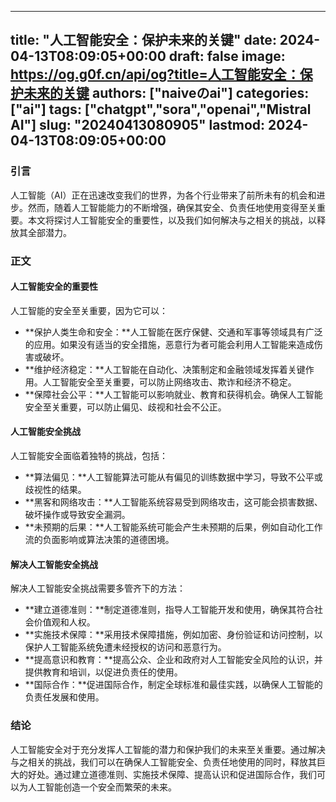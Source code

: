 
---
title: "人工智能安全：保护未来的关键"
date: 2024-04-13T08:09:05+00:00
draft: false
image: https://og.g0f.cn/api/og?title=人工智能安全：保护未来的关键
authors: ["naiveのai"]
categories: ["ai"]
tags: ["chatgpt","sora","openai","Mistral AI"]
slug: "20240413080905"
lastmod: 2024-04-13T08:09:05+00:00
---
### 引言

人工智能（AI）正在迅速改变我们的世界，为各个行业带来了前所未有的机会和进步。然而，随着人工智能能力的不断增强，确保其安全、负责任地使用变得至关重要。本文将探讨人工智能安全的重要性，以及我们如何解决与之相关的挑战，以释放其全部潜力。

### 正文

#### 人工智能安全的重要性

人工智能的安全至关重要，因为它可以：

- **保护人类生命和安全：**人工智能在医疗保健、交通和军事等领域具有广泛的应用。如果没有适当的安全措施，恶意行为者可能会利用人工智能来造成伤害或破坏。
- **维护经济稳定：**人工智能在自动化、决策制定和金融领域发挥着关键作用。人工智能安全至关重要，可以防止网络攻击、欺诈和经济不稳定。
- **保障社会公平：**人工智能可以影响就业、教育和获得机会。确保人工智能安全至关重要，可以防止偏见、歧视和社会不公正。

#### 人工智能安全挑战

人工智能安全面临着独特的挑战，包括：

- **算法偏见：**人工智能算法可能从有偏见的训练数据中学习，导致不公平或歧视性的结果。
- **黑客和网络攻击：**人工智能系统容易受到网络攻击，这可能会损害数据、破坏操作或导致安全漏洞。
- **未预期的后果：**人工智能系统可能会产生未预期的后果，例如自动化工作流的负面影响或算法决策的道德困境。

#### 解决人工智能安全挑战

解决人工智能安全挑战需要多管齐下的方法：

- **建立道德准则：**制定道德准则，指导人工智能开发和使用，确保其符合社会价值观和人权。
- **实施技术保障：**采用技术保障措施，例如加密、身份验证和访问控制，以保护人工智能系统免遭未经授权的访问和恶意行为。
- **提高意识和教育：**提高公众、企业和政府对人工智能安全风险的认识，并提供教育和培训，以促进负责任的使用。
- **国际合作：**促进国际合作，制定全球标准和最佳实践，以确保人工智能的负责任发展和使用。

### 结论

人工智能安全对于充分发挥人工智能的潜力和保护我们的未来至关重要。通过解决与之相关的挑战，我们可以在确保人工智能安全、负责任地使用的同时，释放其巨大的好处。通过建立道德准则、实施技术保障、提高认识和促进国际合作，我们可以为人工智能创造一个安全而繁荣的未来。